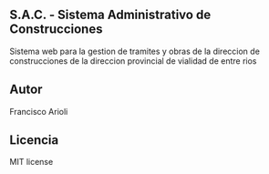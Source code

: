## S.A.C. - Sistema Administrativo de Construcciones

Sistema web para la gestion de tramites y obras de la direccion de construcciones de la direccion provincial de vialidad de entre rios

## Autor

Francisco Arioli


## Licencia

MIT license
